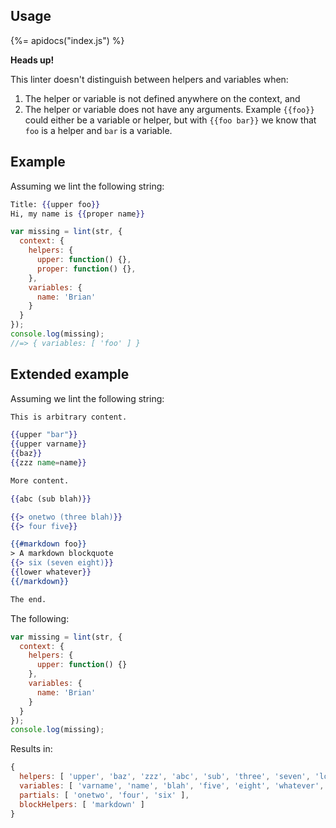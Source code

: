 ## Usage
{%= apidocs("index.js") %}

**Heads up!**

This linter doesn't distinguish between helpers and variables when:

1. The helper or variable is not defined anywhere on the context, and
2. The helper or variable does not have any arguments. Example `{{foo}}` could either be a variable or helper, but with `{{foo bar}}` we know that `foo` is a helper and `bar` is a variable.

## Example

Assuming we lint the following string:

```handlebars
Title: {{upper foo}}
Hi, my name is {{proper name}}
```

```js
var missing = lint(str, {
  context: {
    helpers: {
      upper: function() {},
      proper: function() {},
    },
    variables: {
      name: 'Brian'
    }
  }
});
console.log(missing);
//=> { variables: [ 'foo' ] }
```

## Extended example

Assuming we lint the following string:

```handlebars
This is arbitrary content.

{{upper "bar"}}
{{upper varname}}
{{baz}}
{{zzz name=name}}

More content.

{{abc (sub blah)}}

{{> onetwo (three blah)}}
{{> four five}}

{{#markdown foo}}
> A markdown blockquote
{{> six (seven eight)}}
{{lower whatever}}
{{/markdown}}

The end.
```

The following:

```js
var missing = lint(str, {
  context: {
    helpers: {
      upper: function() {}
    },
    variables: {
      name: 'Brian'
    }
  }
});
console.log(missing);
```

Results in:

```js
{ 
  helpers: [ 'upper', 'baz', 'zzz', 'abc', 'sub', 'three', 'seven', 'lower' ],
  variables: [ 'varname', 'name', 'blah', 'five', 'eight', 'whatever', 'foo' ],
  partials: [ 'onetwo', 'four', 'six' ],
  blockHelpers: [ 'markdown' ] 
}
```

